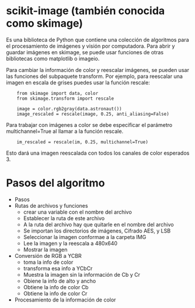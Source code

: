 # scikit-image (también conocida como skimage) 

Es una biblioteca de Python que contiene una colección de algoritmos para el procesamiento de imágenes y visión por computadora. Para abrir y guardar imágenes en skimage, se puede usar funciones de otras bibliotecas como matplotlib o imageio.

Para cambiar la información de color y reescalar imágenes, se pueden usar las funciones del subpaquete transform. Por ejemplo, para reescalar una imagen en escala de grises puedes usar la función rescale:

        from skimage import data, color
        from skimage.transform import rescale

        image = color.rgb2gray(data.astronaut())
        image_rescaled = rescale(image, 0.25, anti_aliasing=False)

Para trabajar con imágenes a color se debe especificar el parámetro multichannel=True al llamar a la función rescale.

        im_rescaled = rescale(im, 0.25, multichannel=True)

Esto dará una imagen reescalada con todos los canales de color esperados 3.


# Pasos del algoritmo

- Pasos
- Rutas de archivos y funciones
    - crear una variable con el nombre del archivo
    - Establecer la ruta de este archivo
    - A la ruta del archivo hay que quitarle en el nombre del archivo
    - Se importan los directorios de imágenes, Cifrado AES, y LSB
    - Seleccionar la imagen conformae a la carpeta IMG
    - Lee la imagen y la reescala a 480x640
    - Mostrar la imagen
- Conversión de RGB a YCBR
    - toma la info de color
    - transforma esa info a YCbCr
    - Muestra la imagen sin la información de Cb y Cr
    - Obiene la info de alto y ancho
    - Obtiene la info de color Cb
    - Obtiene la info de color Cr
- Procesamiento de la información de color